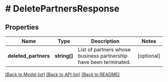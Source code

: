 # # DeletePartnersResponse

## Properties

Name | Type | Description | Notes
------------ | ------------- | ------------- | -------------
**deleted_partners** | **string[]** | List of partners whose business partnership have been terminated. | [optional]

[[Back to Model list]](../../README.md#models) [[Back to API list]](../../README.md#endpoints) [[Back to README]](../../README.md)
